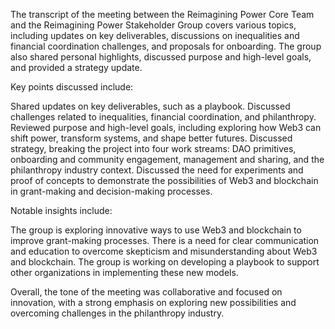 The transcript of the meeting between the Reimagining Power Core Team and the Reimagining Power Stakeholder Group covers various topics, including updates on key deliverables, discussions on inequalities and financial coordination challenges, and proposals for onboarding. The group also shared personal highlights, discussed purpose and high-level goals, and provided a strategy update.

Key points discussed include:

Shared updates on key deliverables, such as a playbook.
Discussed challenges related to inequalities, financial coordination, and philanthropy.
Reviewed purpose and high-level goals, including exploring how Web3 can shift power, transform systems, and shape better futures.
Discussed strategy, breaking the project into four work streams: DAO primitives, onboarding and community engagement, management and sharing, and the philanthropy industry context.
Discussed the need for experiments and proof of concepts to demonstrate the possibilities of Web3 and blockchain in grant-making and decision-making processes.

Notable insights include:

The group is exploring innovative ways to use Web3 and blockchain to improve grant-making processes.
There is a need for clear communication and education to overcome skepticism and misunderstanding about Web3 and blockchain.
The group is working on developing a playbook to support other organizations in implementing these new models.

Overall, the tone of the meeting was collaborative and focused on innovation, with a strong emphasis on exploring new possibilities and overcoming challenges in the philanthropy industry.